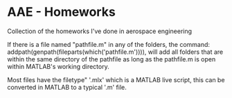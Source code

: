 # AAE - Homeworks
Collection of the homeworks I've done in aerospace engineering

If there is a file named "pathfile.m" in any of the folders, the command: addpath(genpath(fileparts(which('pathfile.m')))), will add all folders that are within the same directory of the pathfile as long as the pathfile.m is open within MATLAB's working directory.

Most files have the filetype" '.mlx' which is a MATLAB live script, this can be converted in MATLAB to a typical '.m' file.


